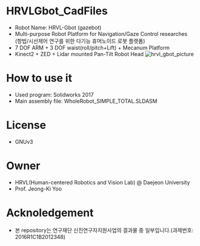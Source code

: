 # HRVLGbot_CadFiles
- Robot Name: HRVL-Gbot (gazebot)
- Multi-purpose Robot Platform for Navigation/Gaze Control researches 
  (항법/시선제어 연구를 위한 다기능 휴머노이드 로봇 플랫폼)
- 7 DOF ARM + 3 DOF waist(roll/pitch+Lift) + Mecanum Platform
- Kinect2 + ZED + Lidar mounted Pan-Tilt Robot Head
![hrvl_gbot_picture](https://user-images.githubusercontent.com/29231446/59944034-bdb4d800-949e-11e9-9137-ae9d8b1f9bb7.png)

# How to use it
- Used program: Solidworks 2017
- Main assembly file: WholeRobot_SIMPLE_TOTAL.SLDASM

# License
- GNUv3

# Owner
- HRVL(Human-centered Robotics and Vision Lab) @ Daejeon University
- Prof. Jeong-Ki Yoo

# Acknoledgement
- 본 repository는 연구재단 신진연구자지원사업의 결과물 중 일부입니다.(과제번호: 2016R1C1B2012348)
